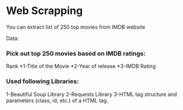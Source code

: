 # Web Scrapping 

You can extract list of 250 top movies from IMDB website

Data:
### Pick out top 250 movies based on IMDB ratings:

  Rank
  *1-Title of the Movie
  *2-Year of release
  *3-IMDB Rating

### Used following Libraries:

  1-Beautiful Soup Library
  2-Requests Library
  3-HTML tag structure and parameters (class, id, etc.) of a HTML tag.
